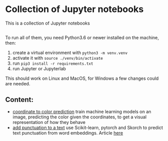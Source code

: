 # Collection of Jupyter notebooks

This is a collection of Jupyter notebooks

##
To run all of them, you need Python3.6 or newer installed on the machine, then:

1. create a virtual environment with `python3 -m venv.venv`
2. activate it with `source ./venv/bin/activate`
3. run `pip3 install -r requirements.txt`
4. run Jupyter or Jupyterlab

This should work on Linux and MacOS, for Windows a few changes could are needed.

## Content:

* [coordinate to color prediction](notebooks/coordinate_to_color_prediction.ipynb) train machine learning models on an image, predicting the color given the coordinates, to get a visual representation of how they behave
* [add punctuation to a text](notebooks/add_punctuation.ipynb) use Scikit-learn, pytorch and Skorch to predict text punctuation from word embeddings. Article [here](https://jacopofarina.eu/posts/skorch-punctuation-pytorch/)
